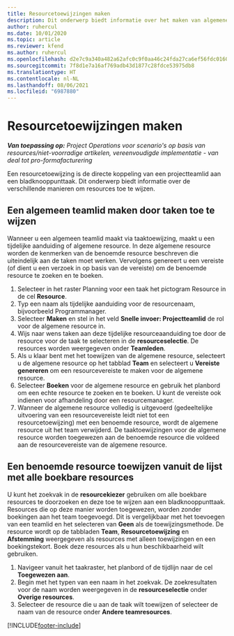 ```yaml
---
title: Resourcetoewijzingen maken
description: Dit onderwerp biedt informatie over het maken van algemene en benoemde resourcetoewijzingen.
author: ruhercul
ms.date: 10/01/2020
ms.topic: article
ms.reviewer: kfend
ms.author: ruhercul
ms.openlocfilehash: d2e7c9a340a482a62afc0c9f0aa46c24fda27ca6ef56fdc0160f06af846c0b53
ms.sourcegitcommit: 7f8d1e7a16af769adb43d1877c28fdce53975db8
ms.translationtype: HT
ms.contentlocale: nl-NL
ms.lasthandoff: 08/06/2021
ms.locfileid: "6987880"
---
```

# <a name="create-resource-assignments"></a>Resourcetoewijzingen maken

_**Van toepassing op:** Project Operations voor scenario's op basis van resources/niet-voorradige artikelen, vereenvoudigde implementatie - van deal tot pro-formafacturering_


Een resourcetoewijzing is de directe koppeling van een projectteamlid aan een bladknooppunttaak. Dit onderwerp biedt informatie over de verschillende manieren om resources toe te wijzen.

## <a name="create-a-generic-team-member-through-task-assignment"></a>Een algemeen teamlid maken door taken toe te wijzen


Wanneer u een algemeen teamlid maakt via taaktoewijzing, maakt u een tijdelijke aanduiding of algemene resource. In deze algemene resource worden de kenmerken van de benoemde resource beschreven die uiteindelijk aan de taken moet werken. Vervolgens genereert u een vereiste (of dient u een verzoek in op basis van de vereiste) om de benoemde resource te zoeken en te boeken.

1. Selecteer in het raster Planning voor een taak het pictogram Resource in de cel **Resource**.
2. Typ een naam als tijdelijke aanduiding voor de resourcenaam, bijvoorbeeld Programmanager.
3. Selecteer **Maken** en stel in het veld **Snelle invoer: Projectteamlid** de rol voor de algemene resource in.
4. Wijs naar wens taken aan deze tijdelijke resourceaanduiding toe door de resource voor de taak te selecteren in de **resourceselectie**. De resources worden weergegeven onder **Teamleden**.
5. Als u klaar bent met het toewijzen van de algemene resource, selecteert u de algemene resource op het tabblad **Team** en selecteert u **Vereiste genereren** om een resourcevereiste te maken voor de algemene resource.
6. Selecteer **Boeken** voor de algemene resource en gebruik het planbord om een echte resource te zoeken en te boeken. U kunt de vereiste ook indienen voor afhandeling door een resourcemanager.
7. Wanneer de algemene resource volledig is uitgevoerd (gedeeltelijke uitvoering van een resourcevereiste leidt niet tot een resourcetoewijzing) met een benoemde resource, wordt de algemene resource uit het team verwijderd. De taaktoewijzingen voor de algemene resource worden toegewezen aan de benoemde resource die voldeed aan de resourcevereiste van de algemene resource.

## <a name="assign-a-named-resource-from-the-list-of-all-bookable-resources"></a>Een benoemde resource toewijzen vanuit de lijst met alle boekbare resources

U kunt het zoekvak in de **resourcekiezer** gebruiken om alle boekbare resources te doorzoeken en deze toe te wijzen aan een bladknooppunttaak. Resources die op deze manier worden toegewezen, worden zonder boekingen aan het team toegevoegd. Dit is vergelijkbaar met het toevoegen van een teamlid en het selecteren van **Geen** als de toewijzingsmethode. De resource wordt op de tabbladen **Team**, **Resourcetoewijzing** en **Afstemming** weergegeven als resources met alleen toewijzingen en een boekingstekort. Boek deze resources als u hun beschikbaarheid wilt gebruiken.

1. Navigeer vanuit het taakraster, het planbord of de tijdlijn naar de cel **Toegewezen aan**.
2. Begin met het typen van een naam in het zoekvak. De zoekresultaten voor de naam worden weergegeven in de **resourceselectie** onder **Overige resources**.
3. Selecteer de resource die u aan de taak wilt toewijzen of selecteer de naam van de resource onder **Andere teamresources**.


[!INCLUDE[footer-include](../includes/footer-banner.md)]